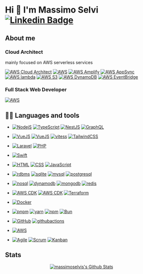# Hi 👋 I'm Massimo Selvi [![Linkedin Badge](https://img.shields.io/badge/-MassimoSelvi-blue?style=flat-square&logo=Linkedin&logoColor=white&link=https://www.linkedin.com/in/massimoselvi-2041a822b/)](https://www.linkedin.com/in/massimoselvi/)

## About me

### Cloud Architect

mainly focused on AWS serverless services

[![AWS Cloud Architect](https://img.shields.io/badge/AWS-Cloud_Architect-232F3E?style=flat&logo=xyflow&color=orange&logoColor=orange)](https://www.massimoselvi.com)
[![AWS](https://img.shields.io/badge/☁️-serverless-232F3E?style=flat&logo=amazon-aws&color=orange&logoColor=orange)](https://aws.amazon.com/serverless/?nc2=h_ql_prod_serv_s) [![AWS Amplify](https://img.shields.io/badge/AWS-Amplify-232F3E?style=flat&logo=basicattentiontoken&color=orange&logoColor=orange)](https:aws.amazon.com/amplify) [![AWS AppSync](https://img.shields.io/badge/AWS-AppSync-232F3E?style=flat&logo=graphql&color=orange&logoColor=orange)](https:aws.amazon.com/appsync) [![AWS lambda](https://img.shields.io/badge/AWS-lambda-232F3E?style=flat&logo=aegisauthenticator&color=orange&logoColor=orange)](https:aws.amazon.com/lambda) [![AWS S3](https://img.shields.io/badge/AWS-S3-232F3E?style=flat&logo=artifacthub&color=orange&logoColor=orange)](https:aws.amazon.com/s3) [![AWS DynamoDB](https://img.shields.io/badge/AWS-DynamoDB-232F3E?style=flat&logo=databricks&color=orange&logoColor=orange)](https:aws.amazon.com/dynamodb) [![AWS EventBridge](https://img.shields.io/badge/AWS-EventBridge-232F3E?style=flat&logo=singlestore&color=orange&logoColor=orange)](https:aws.amazon.com/eventbridge)

### Full Stack Web Developer

[![AWS](https://img.shields.io/badge/Full_Stack-web_developer-232F3E?style=flat&logo=semanticweb&color=blue&logoColor=blue)](https://www.massimoselvi.com)

## 👨‍💻 Languages and tools

* [![NodejS](https://img.shields.io/badge/Node.js-43853D?style=flat&logo=node.js&logoColor=white)](#NodejS) [![TypeScript](https://img.shields.io/badge/typescript-%23323330.svg?&style=flat&logo=typescript)](#TypeScript) [![NestJS](https://img.shields.io/badge/NestJS-232F3E?style=flat&logo=nestjs&logoColor=red)](https://nestjs.com) [![GraphQL](https://img.shields.io/badge/GraphQL-232F3E?style=flat&logo=graphql&logoColor=purple)](https://graphql.com)

* [![VueJS](https://shields.io/badge/vuejs-black?logo=vue.js&style=flat)](#VueJS) [![VueJS](https://shields.io/badge/Vite-black?logo=vite&style=flat)](#VueJS) [![vitess](https://img.shields.io/badge/vitesse-232F3E?style=flat&logo=vitess&logoColor=white)](https://vitesse.com) [![TailwindCSS](https://img.shields.io/badge/Tailwind_CSS-38B2AC?style=flat&logo=tailwind-css&logoColor=white)](#TailwindCSS)

* [![Laravel](https://img.shields.io/badge/laravel-%23FF2D20.svg?&style=flat&logo=laravel&logoColor=white)](#Laravel) [![PHP](https://img.shields.io/badge/php-%23777BB4.svg?&style=flat&logo=php&logoColor=white)](#PHP)

* [![Swift](https://img.shields.io/badge/Swift-232F3E?style=flat&logo=swift&logoColor=#F05138)](#Swift)

* [![HTML](https://img.shields.io/badge/HTML5-E34F26?style=flat&logo=html5&logoColor=white)](#HTML) [![CSS](https://img.shields.io/badge/CSS-663399?style=flat&logo=CSS&logoColor=white)](#CSS) [![JavaScript](https://img.shields.io/badge/javascript-%23323330.svg?&style=flat&logo=javascript&logoColor=%23F7DF1E)](#JavaScript)

* [![rdbms](https://img.shields.io/badge/RDBMS-232F3E?style=flat&logo=rdbms&logoColor=white)](https://rdbms.com) [![sqlite](https://img.shields.io/badge/sqlite-232F3E?style=flat&logo=sqlite&logoColor=white)](https://sqlite.com) [![mysql](https://img.shields.io/badge/mysql-232F3E?style=flat&logo=mysql&logoColor=white)](https://mysql.com) [![postgresql](https://img.shields.io/badge/postgresql-232F3E?style=flat&logo=postgresql&logoColor=white)](https://postgresql.com)

* [![nosql](https://img.shields.io/badge/NOSQL-232F3E?style=flat&logo=nosql&logoColor=white)](https://nosql.com) [![dynamodb](https://img.shields.io/badge/dynamodb-232F3E?style=flat&logo=amazon-dynamodb&logoColor=white)](https://dynamodb.com) [![mongodb](https://img.shields.io/badge/mongodb-232F3E?style=flat&logo=mongodb&logoColor=white)](https://mongodb.com) [![redis](https://img.shields.io/badge/redis-232F3E?style=flat&logo=redis&logoColor=white)](https://nosql.com)

* [![AWS CDK](https://img.shields.io/badge/AWS-CDK-232F3E?style=flat&logo=devbox&logoColor=white)](https://aws.amazon.com/cdk/) [![AWS CDK](https://img.shields.io/badge/AWS-CloudFormation-232F3E?style=flat&logo=aws&logoColor=white)](https://aws.amazon.com/cloudformation/) [![Terraform](https://img.shields.io/badge/Terraform-232F3E?style=flat&logo=terraform&logoColor=white)](https://terraform.io)

* [![Docker](https://img.shields.io/badge/docker-%230db7ed.svg?&style=flat&logo=docker&logoColor=white)](#Docker)

* [![pnpm](https://img.shields.io/badge/pnpm-232F3E?style=flat&logo=pnpm&logoColor=white)](https://pnpm.io) [![yarn](https://img.shields.io/badge/yarn-232F3E?style=flat&logo=yarn&logoColor=white)](https://yarnpkg.com) [![npm](https://img.shields.io/badge/npm-232F3E?style=flat&logo=npm&logoColor=white)](https://npmjs.com) [![Bun](https://img.shields.io/badge/Bun-232F3E?style=flat&logo=bun&logoColor=white)](https://bun.sh)

* [![GitHub](https://img.shields.io/badge/GitHub-%23121011.svg?&style=flat&logo=github&logoColor=white)](#GitHub) [![githubactions](https://img.shields.io/badge/GitHub-actions-%2322A7F0.svg?&style=flat&logo=githubactions&logoColor=white)](#githubactions)

* [![AWS](https://img.shields.io/badge/AWS-Landing_Zone-232F3E?style=flat&logo=easyeda&color=orange&logoColor=orange)](https://aws.amazon.com/)

* [![Agile](https://img.shields.io/badge/agile-232F3E?style=flat&logo=xyflow&logoColor=white)](#Agile) [![Scrum](https://img.shields.io/badge/scrum-232F3E?style=flat&logo=spring_creators&logoColor=white)](#Scrum) [![Kanban](https://img.shields.io/badge/kanban-232F3E?style=flat&logo=trello&logoColor=white)](#Kanban)

<!--- [![Kotlin](https://img.shields.io/badge/Kotlin-232F3E?style=flat&logo=kotlin&logoColor=white)](#Kotlin) -->
<!--- [![Flutter](https://img.shields.io/badge/Flutter-232F3E?style=flat&logo=flutter&logoColor=white)](#Flutter) -->
<!--- [![Dart](https://img.shields.io/badge/Dart-232F3E?style=flat&logo=dart&logoColor=white)](#Dart) -->
<!--- [![Python](https://img.shields.io/badge/Python-232F3E?style=flat&logo=python&logoColor=white)](#Python) -->
<!--- [![Java](https://img.shields.io/badge/Java-232F3E?style=flat&logo=java&logoColor=white)](#Java) -->

## Stats

<p align="center">
  <!-- <a href="https://github.com/anuraghazra/github-readme-stats">
    <img title="🔥 Get streak stats for your profile at git.io/streak-stats" alt="massimoselvi's streak" src="https://github-readme-streak-stats.herokuapp.com/?user=massimoselvi&theme=black-ice&hide_border=true&stroke=0000&background=0D1117&ring=60D9FA&fire=60D9FA&currStreakLabel=60D9FA"/>
  </a> -->
  <a href="https://github.com/anuraghazra/github-readme-stats">
    <img alt="massimoselvis's Github Stats" src="https://github-readme-stats.vercel.app/api?username=massimoselvi&show_icons=true&count_private=true&theme=react&hide_border=true&bg_color=0D1117" />
  </a>

  <!-- [![Massimo's GitHub stats](https://github-readme-stats.vercel.app/api?username=massimoselvi&count_private=true&show_icons=true&theme=tokyonight)](https://github.com/anuraghazra/github-readme-stats) -->

  <!-- [![Top Langs](https://github-readme-stats.vercel.app/api/top-langs/?username=massimoselvi&langs_count=4&theme=tokyonight&layout=compact)](https://github.com/anuraghazra/github-readme-stats) -->
</p>

<!-- ## 📊 Contributions -->

<!-- <img alt="massimoselvi's Activity Graph" src="https://activity-graph.herokuapp.com/graph?username=massimoselvi&bg_color=0D1117&color=5BCDEC&line=5BCDEC&point=FFFFFF&hide_border=true" /> -->

<!-- [![italy](https://img.shields.io/badge/Made%20in-%F0%9F%87%AE%F0%9F%87%B9-red?style=flat-square)](https://img.shields.io/badge/Made%20in-%F0%9F%87%AE%F0%9F%87%B9-red?style=flat-square) -->
<!-- ![prs](https://img.shields.io/badge/dynamic/json?color=blueviolet&label=Merged%20PRs&query=total_count&url=https%3A%2F%2Fapi.github.com%2Fsearch%2Fissues%3Fq%3Dauthor%3Dmassimoselvi%2520type%3Apr%2520is%3Amerged) -->

<!-- [![forthebadge](https://forthebadge.com/images/badges/it-works-why.svg)](https://forthebadge.com) -->
<!-- [![forthebadge](https://forthebadge.com/images/badges/made-with-typescript.svg)](https://forthebadge.com) -->

<!-- Badges template - https://github.com/badges/shields -->
<!-- [![Starred repositories](https://img.shields.io/github/stars/massimoselvi?color=55960c&labelColor=488207&style=for-the-badge&logo=github&label=Stars)](https://github.com/massimoselvi?tab=**repositories**&sort=stargazers) [![LinkedIn](https://img.shields.io/badge/LinkedIn-0077B5?style=for-the-badge&logo=linkedin&logoColor=white)](https://www.linkedin.com/in/massimoselvi/) -->
